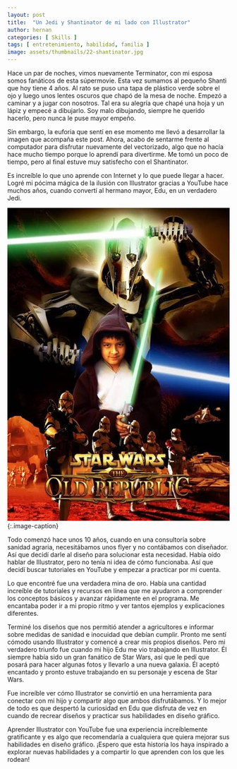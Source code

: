 ```yaml
---
layout: post
title:  "Un Jedi y Shantinator de mi lado con Illustrator"
author: hernan
categories: [ Skills ]
tags: [ entretenimiento, habilidad, familia ]
image: assets/thumbnails/22-shantinator.jpg
---
```


Hace un par de noches, vimos nuevamente Terminator, con mi esposa somos fanáticos de esta súpermovie. Esta vez sumamos al pequeño Shanti que hoy tiene 4 años. Al rato se puso una tapa de plástico verde sobre el ojo y luego unos lentes oscuros que chapó de la mesa de noche. Empezó a caminar y a jugar con nosotros. Tal era su alegría que chapé una hoja y un lápiz y empecé a dibujarlo. Soy malo dibujando, siempre he querido hacerlo, pero nunca le puse mayor empeño. 

Sin embargo, la euforia que sentí en ese momento me llevó a desarrollar la imagen que acompaña este post. Ahora, acabo de sentarme frente al computador para disfrutar nuevamente del vectorizado, algo que no hacía hace mucho tiempo porque lo aprendí para divertirme. Me tomó un poco de tiempo, pero al final estuve muy satisfecho con el Shantinator.

Es increíble lo que uno aprende con Internet y lo que puede llegar a hacer. Logré mi pócima mágica de la ilusión con Illustrator gracias a YouTube hace muchos años, cuando convertí al hermano mayor, Edu, en un verdadero Jedi.

![Edu Jedi](https://raw.githubusercontent.com/kanancho/blog/main/assets/thumbnails/22-jedi-edu.jpg)
{:.image-caption}

Todo comenzó hace unos 10 años, cuando en una consultoría sobre sanidad agraria, necesitábamos unos flyer y no contábamos con diseñador. Así que decidí darle al diseño para solucionar esta necesidad. Había oído hablar de Illustrator, pero no tenía ni idea de cómo funcionaba. Así que decidí buscar tutoriales en YouTube y empezar a practicar por mi cuenta.

Lo que encontré fue una verdadera mina de oro. Había una cantidad increíble de tutoriales y recursos en línea que me ayudaron a comprender los conceptos básicos y avanzar rápidamente en el programa. Me encantaba poder ir a mi propio ritmo y ver tantos ejemplos y explicaciones diferentes.

Terminé los diseños que nos permitió atender a agricultores e informar sobre medidas de sanidad e inocuidad que debían cumplir. Pronto me sentí cómodo usando Illustrator y comencé a crear mis propios diseños. Pero mi verdadero triunfo fue cuando mi hijo Edu me vio trabajando en Illustrator. Él siempre había sido un gran fanático de Star Wars, así que le pedí que posará para hacer algunas fotos y llevarlo a una nueva galaxia. Él aceptó encantado y pronto estuve trabajando en su personaje y escena de Star Wars.

Fue increíble ver cómo Illustrator se convirtió en una herramienta para conectar con mi hijo y compartir algo que ambos disfrutábamos. Y lo mejor de todo es que despertó la curiosidad en Edu que disfruta de vez en cuando de recrear diseños y practicar sus habilidades en diseño gráfico.

Aprender Illustrator con YouTube fue una experiencia increíblemente gratificante y es algo que recomendaría a cualquiera que quiera mejorar sus habilidades en diseño gráfico. ¡Espero que esta historia los haya inspirado a explorar nuevas habilidades y a compartir lo que aprenden con los que les rodean!
